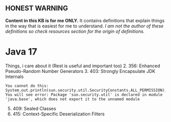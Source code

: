 ## **HONEST WARNING**

**Content in this KB is for me ONLY.**
It contains definitions that explain things in the way that is easiest for me to understand.
_I am not the author of these definitions so check resources section for the origin of definitions._


# Java 17

Things, i care about it (Rest is useful and important too)
2. 356: 	Enhanced Pseudo-Random Number Generators
3. 403: 	Strongly Encapsulate JDK Internals
```
You cannot do this:
System.out.println(sun.security.util.SecurityConstants.ALL_PERMISSION);
You will see error: Package 'sun.security.util' is declared in module 'java.base', which does not export it to the unnamed module
```
5. 409: 	Sealed Classes
6. 415: 	Context-Specific Deserialization Filters